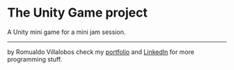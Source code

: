 # The Unity Game project

A Unity mini game for a mini jam session.

---

by Romualdo Villalobos check my [portfolio](https://romualdo97.github.io/) and [LinkedIn](https://co.linkedin.com/in/romualdo-villalobos-a963ab159) for more programming stuff.
